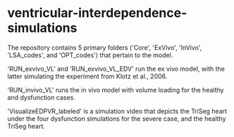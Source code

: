 # ventricular-interdependence-simulations

The repository contains 5 primary folders ('Core', 'ExVivo', 'InVivo', 'LSA_codes', and 'OPT_codes') that pertain to the model. 

'RUN_exvivo_VL' and 'RUN_exvivo_VL_EDV' run the ex vivo model, with the latter simulating the experiment from Klotz et al., 2006.

'RUN_invivo_VL' runs the in vivo model with volume loading for the healthy and dysfunction cases. 

'VisualizeEDPVR_labeled' is a simulation video that depicts the TriSeg heart under the four dysfunction simulations for the severe case, and the healthy TriSeg heart. 
